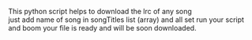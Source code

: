 This python script helps to download the lrc of any song   
just add name of song in songTitles list (array) and all set run your script and boom your 
file is ready and will be soon downloaded.
